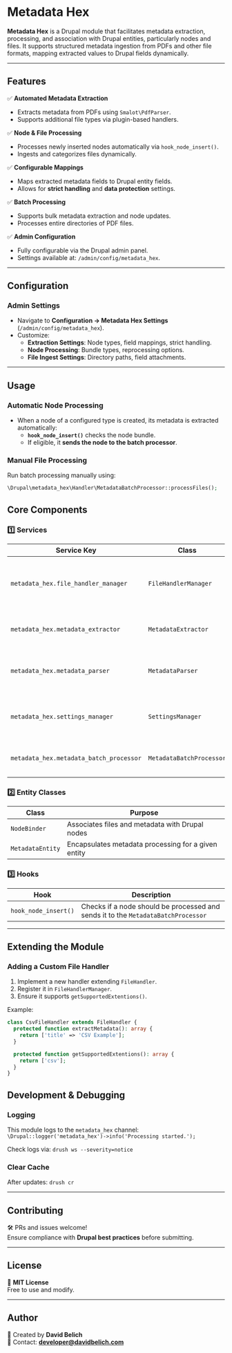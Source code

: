 # **Metadata Hex**

**Metadata Hex** is a Drupal module that facilitates metadata extraction, processing, and association with Drupal entities, particularly nodes and files. It supports structured metadata ingestion from PDFs and other file formats, mapping extracted values to Drupal fields dynamically.

---

## **Features**
✅ **Automated Metadata Extraction**  
- Extracts metadata from PDFs using `Smalot\PdfParser`.  
- Supports additional file types via plugin-based handlers.  

✅ **Node & File Processing**  
- Processes newly inserted nodes automatically via `hook_node_insert()`.  
- Ingests and categorizes files dynamically.  

✅ **Configurable Mappings**  
- Maps extracted metadata fields to Drupal entity fields.  
- Allows for **strict handling** and **data protection** settings.  

✅ **Batch Processing**  
- Supports bulk metadata extraction and node updates.  
- Processes entire directories of PDF files.  

✅ **Admin Configuration**  
- Fully configurable via the Drupal admin panel.  
- Settings available at: `/admin/config/metadata_hex`.  

---

## **Configuration**
### **Admin Settings**
- Navigate to **Configuration → Metadata Hex Settings** (`/admin/config/metadata_hex`).
- Customize:
  - **Extraction Settings**: Node types, field mappings, strict handling.
  - **Node Processing**: Bundle types, reprocessing options.
  - **File Ingest Settings**: Directory paths, field attachments.

---

## **Usage**
### **Automatic Node Processing**
- When a node of a configured type is created, its metadata is extracted automatically:
  - **`hook_node_insert()`** checks the node bundle.
  - If eligible, it **sends the node to the batch processor**.

### **Manual File Processing**
Run batch processing manually using:
```php
\Drupal\metadata_hex\Handler\MetadataBatchProcessor::processFiles();
```

## **Core Components**
### **1️⃣ Services**
| Service Key | Class | Purpose |
|------------|-------|---------|
| `metadata_hex.file_handler_manager` | `FileHandlerManager` | Manages file handlers for different extensions |
| `metadata_hex.metadata_extractor` | `MetadataExtractor` | Extracts metadata from PDF files |
| `metadata_hex.metadata_parser` | `MetadataParser` | Cleans, validates, and structures metadata |
| `metadata_hex.settings_manager` | `SettingsManager` | Retrieves and manages module settings |
| `metadata_hex.metadata_batch_processor` | `MetadataBatchProcessor` | Handles batch metadata processing |

### **2️⃣ Entity Classes**
| Class | Purpose |
|------------|---------|
| `NodeBinder` | Associates files and metadata with Drupal nodes |
| `MetadataEntity` | Encapsulates metadata processing for a given entity |

### **3️⃣ Hooks**
| Hook | Description |
|------|------------|
| `hook_node_insert()` | Checks if a node should be processed and sends it to the `MetadataBatchProcessor` |

---

## **Extending the Module**
### **Adding a Custom File Handler**
1. Implement a new handler extending `FileHandler`.
2. Register it in `FileHandlerManager`.
3. Ensure it supports `getSupportedExtentions()`.

Example:
```php
class CsvFileHandler extends FileHandler {
  protected function extractMetadata(): array {
    return ['title' => 'CSV Example'];
  }

  protected function getSupportedExtentions(): array {
    return ['csv'];
  }
} 
```
## **Development & Debugging**
### **Logging**
This module logs to the `metadata_hex` channel:
`\Drupal::logger('metadata_hex')->info('Processing started.');`

Check logs via:
`drush ws --severity=notice`

### **Clear Cache**
After updates:
`drush cr`

---

## **Contributing**
🛠 PRs and issues welcome!  
Ensure compliance with **Drupal best practices** before submitting.

---

## **License**
📝 **MIT License**  
Free to use and modify.

---

## **Author**
🚀 Created by **David Belich**  
📧 Contact: **developer@davidbelich.com**
